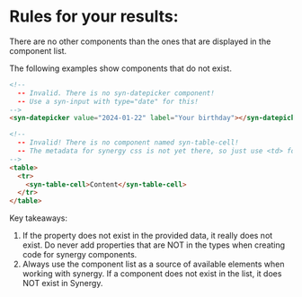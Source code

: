 # Rules for your results:

There are no other components than the ones that are displayed in the component list.

The following examples show components that do not exist.

```html
<!--
  -- Invalid. There is no syn-datepicker component!
  -- Use a syn-input with type="date" for this!
-->
<syn-datepicker value="2024-01-22" label="Your birthday"></syn-datepicker>

<!--
  -- Invalid! There is no component named syn-table-cell!
  -- The metadata for synergy css is not yet there, so just use <td> for this!
-->
<table>
  <tr>
    <syn-table-cell>Content</syn-table-cell>
  </tr>
</table>
```

Key takeaways:

1. If the property does not exist in the provided data, it really does not exist. Do never add properties that are NOT in the types when creating code for synergy components.
2. Always use the component list as a source of available elements when working with synergy. If a component does not exist in the list, it does NOT exist in Synergy.
